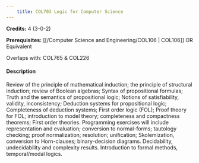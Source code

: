 ```yaml
---
    title: COL703 Logic for Computer Science
---
```

**Credits:** 4 (3-0-2)



**Prerequisites:** [[/Computer Science and Engineering/COL106 | COL106]] OR Equivalent

Overlaps with: COL765 & COL226

#### Description 
Review of the principle of mathematical induction; the principle of structural induction; review of Boolean algebras; Syntax of propositional formulas; Truth and the semantics of propositional logic; Notions of satisfiability, validity, inconsistency; Deduction systems for propositional logic; Completeness of deduction systems; First order logic (FOL); Proof theory for FOL; introduction to model theory; completeness and compactness theorems; First order theories. Programming exercises will include representation and evaluation; conversion to normal-forms; tautology checking; proof normalization; resolution; unification; Skolemization, conversion to Horn-clauses; binary-decision diagrams. Decidability, undecidability and complexity results. Introduction to formal methods, temporal/modal logics.